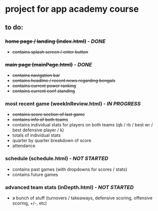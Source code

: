 # project for app academy course


## to do:


### ~~home page / landing (index.html)~~ - ***DONE***
+ ~~contains splash screen / enter button~~

### ~~main page (mainPage.html)~~ - ***DONE***
+ ~~contains navigation bar~~
+ ~~contains headline / recent news regarding bengals~~
+ ~~contains current power ranking~~
+ ~~contains current conf standing~~

### most recent game (weekInReview.html) - ***IN PROGRESS***
+ ~~contains score section of last game~~
+ ~~contains info of both teams~~
+ contains individual stats for players on both teams (qb / rb / best wr / best defensive player / k)
+ totals of individual stats
+ quarter by quarter breakdown of score
+ attendance

### schedule (schedule.html) - ***NOT STARTED***
+ contains past games (with dropdowns for scores / stats)
+ contains future games

### advanced team stats (inDepth.html) - ***NOT STARTED***
+ a bunch of stuff (turnovers / takeaways, defensive scoring, offensive scoring, +/-, etc)
